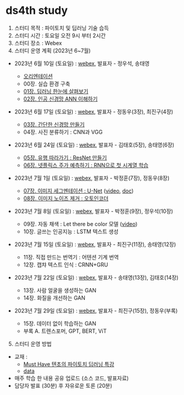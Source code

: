 # ds4th study
1) 스터디 목적 : 파이토치 및 딥러닝 기술 습득
2) 스터디 시간 : 토요일 오전 9시 부터 2시간
3) 스터디 장소 : Webex
4) 스터디 운영 계획 (2023년 6~7월)

- 2023년 6월 10일 (토요일) : [webex](https://lgehq.webex.com/lgehq/e.php?MTID=mbf1a423f021478380e0158b56c831abe	), 발표자 - 정우석, 송태영
  - [오리엔테이션](https://github.com/restful3/ds4th_study/blob/main/doc/%ED%85%90%EC%B4%88%EC%9D%98%20%ED%8C%8C%EC%9D%B4%ED%86%A0%EC%B9%98%20%EB%94%A5%EB%9F%AC%EB%8B%9D%20%ED%8A%B9%EA%B0%95/%EC%98%A4%EB%A6%AC%EC%97%94%ED%85%8C%EC%9D%B4%EC%85%98.pdf)
  - 00장. 실습 환경 구축 
  - [01장. 딥러닝 한눈에 살펴보기](https://github.com/restful3/ds4th_study/blob/main/doc/%ED%85%90%EC%B4%88%EC%9D%98%20%ED%8C%8C%EC%9D%B4%ED%86%A0%EC%B9%98%20%EB%94%A5%EB%9F%AC%EB%8B%9D%20%ED%8A%B9%EA%B0%95/%EC%98%A4%EB%A6%AC%EC%97%94%ED%85%8C%EC%9D%B4%EC%85%98.pdf)
  - [02장. 인공 신경망 ANN 이해하기](https://github.com/restful3/ds4th_study/blob/main/doc/%ED%85%90%EC%B4%88%EC%9D%98%20%ED%8C%8C%EC%9D%B4%ED%86%A0%EC%B9%98%20%EB%94%A5%EB%9F%AC%EB%8B%9D%20%ED%8A%B9%EA%B0%95/%EC%98%A4%EB%A6%AC%EC%97%94%ED%85%8C%EC%9D%B4%EC%85%98.pdf)
  
- 2023년 6월 17일 (토요일) : [webex](https://lgehq.webex.com/lgehq/e.php?MTID=m5d8f65cced19f9230ecc5c65facb7199), 발표자 - 정동우(3장), 최진구(4장)
  - [03장. 간단한 신경망 만들기](https://github.com/restful3/ds4th_study/blob/main/source/%ED%85%90%EC%B4%88%EC%9D%98%20%ED%8C%8C%EC%9D%B4%ED%86%A0%EC%B9%98%20%EB%94%A5%EB%9F%AC%EB%8B%9D%20%ED%8A%B9%EA%B0%95/03_%EA%B0%84%EB%8B%A8%ED%95%9C_%EC%8B%A0%EA%B2%BD%EB%A7%9D_%EB%A7%8C%EB%93%A4%EA%B8%B0_dongwoo.ipynb)
  - 04장. 사진 분류하기 : CNN과 VGG   
  
- 2023년 6월 24일 (토요일) : [webex](https://lgehq.webex.com/lgehq/e.php?MTID=ma5191fe900bde91343d33cd259c6b5cc	), 발표자 - 김태호(5장), 송태영(6장)
  - [05장. 유행 따라가기 : ResNet 만들기](https://github.com/restful3/ds4th_study/blob/main/source/%ED%85%90%EC%B4%88%EC%9D%98%20%ED%8C%8C%EC%9D%B4%ED%86%A0%EC%B9%98%20%EB%94%A5%EB%9F%AC%EB%8B%9D%20%ED%8A%B9%EA%B0%95/05_ResNet_%EC%84%A4%EB%AA%85%EC%9E%90%EB%A3%8C_Teo.ipynb)
  - [06장. 넷플릭스 주가 예측하기 : RNN으로 첫 시계열 학습](https://github.com/restful3/ds4th_study/blob/main/source/%ED%85%90%EC%B4%88%EC%9D%98%20%ED%8C%8C%EC%9D%B4%ED%86%A0%EC%B9%98%20%EB%94%A5%EB%9F%AC%EB%8B%9D%20%ED%8A%B9%EA%B0%95/06_%EB%84%B7%ED%94%8C%EB%A6%AD%EC%8A%A4_%EC%A3%BC%EA%B0%80_%EC%98%88%EC%B8%A1_RNN_Song.ipynb)
  
- 2023년 7월 1일 (토요일) : [webex](https://lgehq.webex.com/lgehq/e.php?MTID=m4f70b78c00d3051e821965abe42f0ecb), 발표자 - 박정훈(7장), 정동우(8장)
  - [07장. 이미지 세그멘테이션 : U-Net](https://github.com/restful3/ds4th_study/blob/main/source/%ED%85%90%EC%B4%88%EC%9D%98%20%ED%8C%8C%EC%9D%B4%ED%86%A0%EC%B9%98%20%EB%94%A5%EB%9F%AC%EB%8B%9D%20%ED%8A%B9%EA%B0%95/07_%EC%9D%B4%EB%AF%B8%EC%A7%80_%EC%84%B8%EA%B7%B8%EB%A9%98%ED%85%8C%EC%9D%B4%EC%85%98_U-Net_%EB%B0%95%EC%A0%95%ED%9B%88.ipynb) ([video](https://www.youtube.com/watch?v=nCL7Y58jzH8), [doc](https://github.com/restful3/ds4th_study/blob/main/doc/%ED%85%90%EC%B4%88%EC%9D%98%20%ED%8C%8C%EC%9D%B4%ED%86%A0%EC%B9%98%20%EB%94%A5%EB%9F%AC%EB%8B%9D%20%ED%8A%B9%EA%B0%95/07_%EC%9D%B4%EB%AF%B8%EC%A7%80_%EC%84%B8%EA%B7%B8%EB%A9%98%ED%85%8C%EC%9D%B4%EC%85%98_U-Net_%EB%B0%95%EC%A0%95%ED%9B%88.pdf))
  - [08장. 이미지 노이즈 제거 : 오토인코더](https://github.com/restful3/ds4th_study/blob/main/source/%ED%85%90%EC%B4%88%EC%9D%98%20%ED%8C%8C%EC%9D%B4%ED%86%A0%EC%B9%98%20%EB%94%A5%EB%9F%AC%EB%8B%9D%20%ED%8A%B9%EA%B0%95/08_%EC%9D%B4%EB%AF%B8%EC%A7%80_%EB%85%B8%EC%9D%B4%EC%A6%88_%EC%A0%9C%EA%B1%B0_%EC%98%A4%ED%84%B0%EC%9D%B8%EC%BD%94%EB%8D%94_dongwoo.ipynb)
  
- 2023년 7월 8일 (토요일) : [webex](https://lgehq.webex.com/lgehq/e.php?MTID=mc706b5630990018907509fe51f508242	), 발표자 - 박정훈(9장), 정우석(10장)
  - 09장. 자동 채색 : Let there be color 모델 ([video](https://youtu.be/qdAI2UjqfvE))
  - 10장. 글쓰는 인공지능 : LSTM 텍스트 생성
 
- 2023년 7월 15일 (토요일) : [webex](https://lgehq.webex.com/lgehq/e.php?MTID=m41cd4fb99efa50819d1c0661cf64e402	), 발표자 - 최진구(11장), 송태영(12장)
  - 11장. 직접 만드는 번역기 : 어텐션 기계 번역
  - 12장. 캡챠 텍스트 인식 : CRNN+GRU
 
- 2023년 7월 22일 (토요일) : [webex](https://lgehq.webex.com/lgehq/e.php?MTID=m31953a236e70e9f5586722e09581e3bf	), 발표자 - 송태영(13장), 김태호(14장)
  - 13장. 사람 얼굴을 생성하는 GAN
  - 14장. 화질을 개선하는 GAN
  
- 2023년 7월 29일 (토요일) : [webex](https://lgehq.webex.com/lgehq/e.php?MTID=m677e798510916101f367b4c4be820c84	), 발표자 - 최진구(15장), 정동우(부록)
  - 15장. 데이터 없이 학습하는 GAN  
  - 부록 A. 트렌스포머, GPT, BERT, ViT

5) 스터디 운영 방법
- 교재 : 
  - [Must Have 텐초의 파이토치 딥러닝 특강](https://www.millie.co.kr/v3/bookDetail/179572834?referrer=searchResult)
  - [data](https://drive.google.com/drive/u/0/folders/1_XuoiGdAoueqwYcaJtt5NhJEFGHJKtvG)
- 매주 학습 한 내용 공유 업로드 (소스 코드, 발표자료)
- 담당자 발표 (30분) 후 자유로운 토론 (20분)
